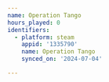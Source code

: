 ```yaml
---
name: Operation Tango
hours_played: 0
identifiers:
  - platform: steam
    appid: '1335790'
    name: Operation Tango
    synced_on: '2024-07-04'

---
```

